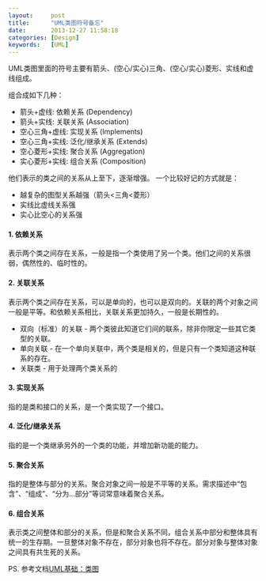 ```yaml
---
layout:     post
title:      "UML类图符号备忘"
date:       2013-12-27 11:58:18
categories: [Design]
keywords:   [UML]
---
```


UML类图里面的符号主要有箭头、(空心/实心)三角、(空心/实心)菱形、实线和虚线组成。
<!--more-->

组合成如下几种：

- 箭头+虚线: 依赖关系 (Dependency)
- 箭头+实线: 关联关系 (Association)
- 空心三角+虚线: 实现关系 (Implements)
- 空心三角+实线: 泛化/继承关系 (Extends)
- 空心菱形+实线: 聚合关系 (Aggregation)
- 实心菱形+实线: 组合关系 (Composition)

他们表示的类之间的关系从上至下，逐渐增强。
一个比较好记的方式就是：

- 越复杂的图型关系越强（箭头<三角<菱形）
- 实线比虚线关系强
- 实心比空心的关系强

#### 1. 依赖关系

表示两个类之间存在关系，一般是指一个类使用了另一个类。他们之间的关系很弱，偶然性的、临时性的。

#### 2. 关联关系

表示两个类之间存在关系，可以是单向的，也可以是双向的。关联的两个对象之间一般是平等。和依赖关系相比，关联关系更加持久，一般是长期性的。

- 双向（标准）的关联 - 两个类彼此知道它们间的联系，除非你限定一些其它类型的关联。
- 单向关联 - 在一个单向关联中，两个类是相关的，但是只有一个类知道这种联系的存在。
- 关联类 - 用于处理两个类关系的

#### 3. 实现关系

指的是类和接口的关系，是一个类实现了一个接口。

#### 4. 泛化/继承关系

指的是一个类继承另外的一个类的功能，并增加新功能的能力。

#### 5. 聚合关系

指的是整体与部分的关系。聚合对象之间一般是不平等的关系。需求描述中“包含”、“组成”、“分为…部分”等词常意味着聚合关系。

#### 6. 组合关系

表示类之间整体和部分的关系，但是和聚合关系不同，组合关系中部分和整体具有统一的生存期。一旦整体对象不存在，部分对象也将不存在。部分对象与整体对象之间具有共生死的关系。

PS. 参考文档[UML基础：类图](http://www.ibm.com/developerworks/cn/rational/rationaledge/content/feb05/bell/)
